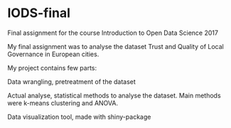 # IODS-final
Final assignment for the course Introduction to Open Data Science 2017

My final assignment was to analyse the dataset Trust and Quality of Local Governance in European cities. 

My project contains few parts:

Data wrangling, pretreatment of the dataset

Actual analyse, statistical methods to analyse the dataset. Main methods were k-means clustering and ANOVA.

Data visualization tool, made with shiny-package